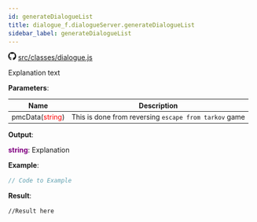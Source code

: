```yaml
---
id: generateDialogueList
title: dialogue_f.dialogueServer.generateDialogueList
sidebar_label: generateDialogueList
---
```

![](/img/github.png) [src/classes/dialogue.js](https://github.com/TrustedSourceLeaks/LeakedServer/blob/master/src/classes/dialogue.js#L21)

Explanation text

**Parameters**:

Name  |   Description 
----------- |   -----------
pmcData(<font color="red">string</font>)  |   This is done from reversing `escape from tarkov` game


**Output**:

**<font color="purple">string</font>**: Explanation


**Example**:
```js
// Code to Example
```

**Result**:
```
//Result here
```